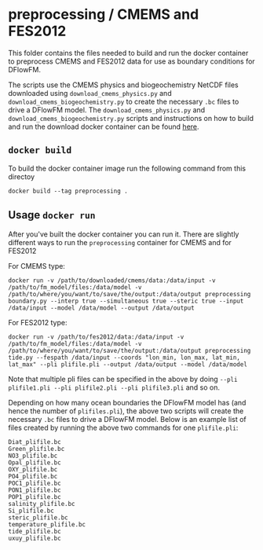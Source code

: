 # preprocessing / CMEMS and FES2012
This folder contains the files needed to build and run the docker container to preprocess CMEMS and FES2012 data for use as boundary conditions for DFlowFM.

The scripts use the CMEMS physics and biogeochemistry NetCDF files downloaded using `download_cmems_physics.py` and `download_cmems_biogeochemistry.py` to create the necessary `.bc` files to drive a DFlowFM model. 
The `download_cmems_physics.py` and `download_cmems_biogeochemistry.py` scripts and instructions on how to build and run the download docker container can be found [here](https://github.com/c-scale-community/use-case-hisea/tree/main/scripts/download).

## `docker build`

To build the docker container image run the following command from this directoy

	docker build --tag preprocessing .

## Usage `docker run`

After you've built the docker container you can run it. There are slightly different ways to run the `preprocessing` container for CMEMS and for FES2012

For CMEMS type:

	docker run -v /path/to/downloaded/cmems/data:/data/input -v /path/to/fm_model/files:/data/model -v /path/to/where/you/want/to/save/the/output:/data/output preprocessing boundary.py --interp true --simultaneous true --steric true --input /data/input --model /data/model --output /data/output

For FES2012 type:

	docker run -v /path/to/fes2012/data:/data/input -v /path/to/fm_model/files:/data/model -v /path/to/where/you/want/to/save/the/output:/data/output preprocessing tide.py --fespath /data/input --coords "lon_min, lon_max, lat_min, lat_max" --pli plifile.pli --output /data/output --model /data/model

Note that multiple pli files can be specified in the above by doing `--pli plifile1.pli --pli plifile2.pli --pli plifile3.pli` and so on.

Depending on how many ocean boundaries the DFlowFM model has (and hence the number of `plifiles.pli`), the above two scripts will create the necessary `.bc` files to drive a DFlowFM model. Below is an example list of files created by running the above two commands for one `plifile.pli`:

```
Diat_plifile.bc
Green_plifile.bc
NO3_plifile.bc
Opal_plifile.bc
OXY_plifile.bc
PO4_plifile.bc
POC1_plifile.bc
PON1_plifile.bc
POP1_plifile.bc
salinity_plifile.bc
Si_plifile.bc
steric_plifile.bc
temperature_plifile.bc
tide_plifile.bc
uxuy_plifile.bc
```

